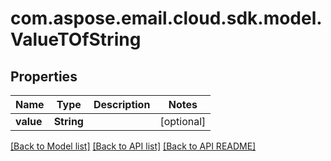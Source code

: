 
# com.aspose.email.cloud.sdk.model.ValueTOfString

## Properties
Name | Type | Description | Notes
------------ | ------------- | ------------- | -------------
**value** | **String** |  |  [optional]


    
    


[[Back to Model list]](README.md#documentation-for-models) [[Back to API list]](README.md#documentation-for-api-endpoints) [[Back to API README]](README.md)

